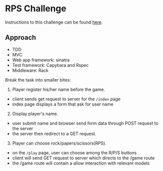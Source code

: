 # RPS Challenge

Instructions to this challenge can be found [here](https://github.com/makersacademy/rps-challenge).

## Approach

- TDD
- MVC
- Web app framework: sinatra
- Test framework: Capybara and Rspec
- Middleware: Rack

Break the task into smaller bites:<br>
1) Player register his/her name before the game.
  - client sends get request to server for the `/index` page
  - index page displays a form that ask for user name

2) Display player's name.
  - user submit name and browser send form data through POST request to the server
  - the server then redirect to a GET request.

3) Player can choose rock/papers/scissors(RPS).
  - on the `/play` page, user can choose among the R/P/S buttons
  - client will send GET request to server which directs to the /game route
  - the /game route will contain a allow interaction with relevant models
